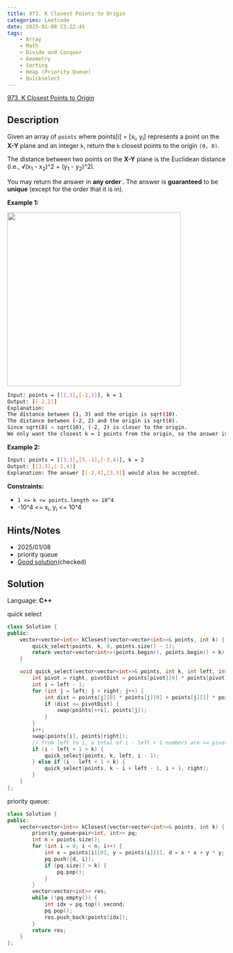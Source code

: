 ```yaml
---
title: 973. K Closest Points to Origin
categories: Leetcode
date: 2025-01-08 23:22:45
tags:
    - Array
    - Math
    - Divide and Conquer
    - Geometry
    - Sorting
    - Heap (Priority Queue)
    - Quickselect
---
```


[973. K Closest Points to Origin](https://leetcode.com/problems/k-closest-points-to-origin/description/?envType=problem-list-v2&envId=plakya4j)

## Description

Given an array of `points` where points[i] = [x<sub>i</sub>, y<sub>i</sub>] represents a point on the **X-Y**  plane and an integer `k`, return the `k` closest points to the origin `(0, 0)`.

The distance between two points on the **X-Y**  plane is the Euclidean distance (i.e., √(x<sub>1</sub> - x<sub>2</sub>)^2 + (y<sub>1</sub> - y<sub>2</sub>)^2).

You may return the answer in **any order** . The answer is **guaranteed**  to be **unique**  (except for the order that it is in).

**Example 1:**

<img alt="" src="https://assets.leetcode.com/uploads/2021/03/03/closestplane1.jpg" style="width: 400px; height: 400px;">

```bash
Input: points = [[1,3],[-2,2]], k = 1
Output: [[-2,2]]
Explanation:
The distance between (1, 3) and the origin is sqrt(10).
The distance between (-2, 2) and the origin is sqrt(8).
Since sqrt(8) < sqrt(10), (-2, 2) is closer to the origin.
We only want the closest k = 1 points from the origin, so the answer is just [[-2,2]].
```

**Example 2:**

```bash
Input: points = [[3,3],[5,-1],[-2,4]], k = 2
Output: [[3,3],[-2,4]]
Explanation: The answer [[-2,4],[3,3]] would also be accepted.
```

**Constraints:**

- `1 <= k <= points.length <= 10^4`
- -10^4 <= x<sub>i</sub>, y<sub>i</sub> <= 10^4

## Hints/Notes

- 2025/01/08
- priority queue
- [Good solution](https://leetcode.cn/problems/k-closest-points-to-origin/solutions/477916/zui-jie-jin-yuan-dian-de-k-ge-dian-by-leetcode-sol/?envType=company&envId=facebook&favoriteSlug=facebook-three-months)(checked)

## Solution

Language: **C++**

quick select

```C++
class Solution {
public:
    vector<vector<int>> kClosest(vector<vector<int>>& points, int k) {
        quick_select(points, k, 0, points.size() - 1);
        return vector<vector<int>>(points.begin(), points.begin() + k);
    }

    void quick_select(vector<vector<int>>& points, int k, int left, int right) {
        int pivot = right, pivotDist = points[pivot][0] * points[pivot][0] + points[pivot][1] * points[pivot][1];
        int i = left - 1;
        for (int j = left; j < right; j++) {
            int dist = points[j][0] * points[j][0] + points[j][1] * points[j][1];
            if (dist <= pivotDist) {
                swap(points[++i], points[j]);
            }
        }
        i++;
        swap(points[i], points[right]);
        // from left to i, a total of i - left + 1 numbers are <= pivot
        if (i - left + 1 > k) {
            quick_select(points, k, left, i - 1);
        } else if (i - left + 1 < k) {
            quick_select(points, k - i + left - 1, i + 1, right);
        }
    }
};
```

priority queue:

```C++
class Solution {
public:
    vector<vector<int>> kClosest(vector<vector<int>>& points, int k) {
        priority_queue<pair<int, int>> pq;
        int n = points.size();
        for (int i = 0; i < n; i++) {
            int x = points[i][0], y = points[i][1], d = x * x + y * y;
            pq.push({d, i});
            if (pq.size() > k) {
                pq.pop();
            }
        }
        vector<vector<int>> res;
        while (!pq.empty()) {
            int idx = pq.top().second;
            pq.pop();
            res.push_back(points[idx]);
        }
        return res;
    }
};
```
